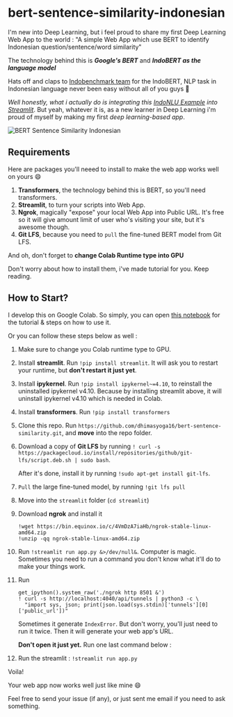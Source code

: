 # bert-sentence-similarity-indonesian


I'm new into Deep Learning, but i feel proud to share my first Deep Learning Web App to the world :
"A simple Web App which use BERT to identify Indonesian question/sentence/word similarity"

The technology behind this is ***Google's BERT*** and ***IndoBERT as the language model***

Hats off and claps to [Indobenchmark team](https://github.com/indobenchmark) for the IndoBERT, NLP task in Indonesian language never been easy without all of you guys :tada:


_Well honestly, what i actually do is integrating this [IndoNLU Example](https://github.com/indobenchmark/indonlu/blob/master/examples/finetune_wrete.ipynb) into [Streamlit](https://streamlit.io)_.
But yeah, whatever it is, as a new learner in Deep Learning i'm proud of myself by making my first _deep learning-based app_.


![BERT Sentence Similarity Indonesian](https://github.com/dhimasyoga16/bert-sentence-similarity-indonesian/blob/master/Web%20App.png)

## Requirements

Here are packages you'll neeed to install to make the web app works well on yours :smile:

1. **Transformers**, the technology behind this is BERT, so you'll need transformers.
2. **Streamlit**, to turn your scripts into Web App.
3. **Ngrok**, magically "expose" your local Web App into Public URL. It's free so it will give amount limit of user who's visiting your site, but it's awesome though.
4. **Git LFS**, because you need to `pull` the fine-tuned BERT model from Git LFS.

And oh, don't forget to **change Colab Runtime type into GPU**

Don't worry about how to install them, i've made tutorial for you. Keep reading.

## How to Start?

I develop this on Google Colab. So simply, you can open [this notebook](https://drive.google.com/file/d/17W53NcDs1vWzAEfayeEE8BHqRJeYHiK9/view?usp=sharing) for the tutorial & steps on how to use it.

Or you can follow these steps below as well :

1. Make sure to change you Colab runtime type to GPU.
2. Install **streamlit**. Run `!pip install streamlit`. It will ask you to restart your runtime, but **don't restart it just yet**.
3. Install **ipykernel**. Run `!pip install ipykernel~=4.10`, to reinstall the uninstalled ipykernel v4.10. Because by installing streamlit above, it will uninstall ipykernel v4.10 which is needed in Colab.
4. Install **transformers**. Run `!pip install transformers`
5. Clone this repo. Run `https://github.com/dhimasyoga16/bert-sentence-similarity.git`, and **move** into the repo folder.
6. Download a copy of **Git LFS** by running `! curl -s https://packagecloud.io/install/repositories/github/git-lfs/script.deb.sh | sudo bash`.

   After it's done, install it by running `!sudo apt-get install git-lfs`.
7. `Pull` the large fine-tuned model, by running `!git lfs pull`
8. Move into the `streamlit` folder (`cd streamlit`)
9. Download  **ngrok** and install it 
    ```
    !wget https://bin.equinox.io/c/4VmDzA7iaHb/ngrok-stable-linux-amd64.zip
    !unzip -qq ngrok-stable-linux-amd64.zip
    ```

10. Run `!streamlit run app.py &>/dev/null&`. Computer is magic. Sometimes you need to run a command you don't know what it'll do to make your things work.
11. Run 
    ```
    get_ipython().system_raw('./ngrok http 8501 &')
    ! curl -s http://localhost:4040/api/tunnels | python3 -c \
      "import sys, json; print(json.load(sys.stdin)['tunnels'][0]['public_url'])"
    ```
    Sometimes it generate `IndexError`. But don't worry, you'll just need to run it twice. Then it will generate your web app's URL.
    
    **Don't open it just yet.** Run one last command below :
    
12. Run the streamlit : `!streamlit run app.py`


Voila!

Your web app now works well just like mine :smile:

Feel free to send your issue (if any), or just sent me email if you need to ask something.
